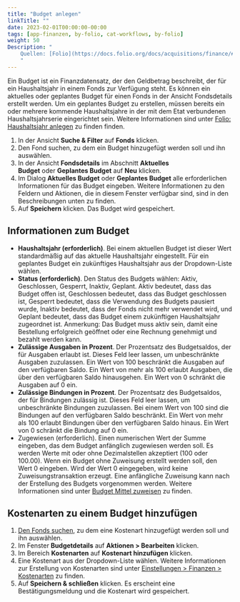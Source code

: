 ```yaml
---
title: "Budget anlegen"
linkTitle: ""
date: 2023-02-01T00:00:00-00:00
tags: [app-finanzen, by-folio, cat-workflows, by-folio]
weight: 50
Description: "
    Quellen: [Folio](https://docs.folio.org/docs/acquisitions/finance/#creating-a-fund ) & [GBV](https://info.gbv.de/display/FOLIOGBVEXTERN/Folio:+Budget+anlegen)
    "
---
```


Ein Budget ist ein Finanzdatensatz, der den Geldbetrag beschreibt, der für ein Haushaltsjahr in einem Fonds zur Verfügung steht. Es können ein aktuelles oder geplantes Budget für einen Fonds in der Ansicht Fondsdetails erstellt werden. Um ein geplantes Budget zu erstellen, müssen bereits ein oder mehrere kommende Haushaltsjahre in der mit dem Etat verbundenen Haushaltsjahrserie eingerichtet sein. Weitere Informationen sind unter [Folio: Haushaltsjahr anlegen](https://info.gbv.de/display/FOLIOGBVEXTERN/Folio%3A+Haushaltsjahr+anlegen) zu finden finden.

1.  In der Ansicht **Suche & Filter** auf **Fonds** klicken.
2.  Den Fond suchen, zu dem ein Budget hinzugefügt werden soll und ihn auswählen.
3.  In der Ansicht **Fondsdetails** im Abschnitt **Aktuelles Budget** oder **Geplantes Budget** auf **Neu** klicken.
4.  Im Dialog **Aktuelles Budget** oder **Geplantes Budget** alle erforderlichen Informationen für das Budget eingeben. Weitere Informationen zu den Feldern und Aktionen, die in diesem Fenster verfügbar sind, sind in den Beschreibungen unten zu finden.
5.  Auf **Speichern** klicken. Das Budget wird gespeichert.

## Informationen zum Budget

* **Haushaltsjahr (erforderlich)**. Bei einem aktuellen Budget ist dieser Wert standardmäßig auf das aktuelle Haushaltsjahr eingestellt. Für ein geplantes Budget ein zukünftiges Haushaltsjahr aus der Dropdown-Liste wählen.
* **Status (erforderlich)**. Den Status des Budgets wählen: Aktiv, Geschlossen, Gesperrt, Inaktiv, Geplant. Aktiv bedeutet, dass das Budget offen ist, Geschlossen bedeutet, dass das Budget geschlossen ist, Gesperrt bedeutet, dass die Verwendung des Budgets pausiert wurde, Inaktiv bedeutet, dass der Fonds nicht mehr verwendet wird, und Geplant bedeutet, dass das Budget einem zukünftigen Haushaltsjahr zugeordnet ist. Anmerkung: Das Budget muss aktiv sein, damit eine Bestellung erfolgreich geöffnet oder eine Rechnung genehmigt und bezahlt werden kann.
* **Zulässige Ausgaben in Prozent**. Der Prozentsatz des Budgetsaldos, der für Ausgaben erlaubt ist. Dieses Feld leer lassen, um unbeschränkte Ausgaben zuzulassen. Ein Wert von 100 beschränkt die Ausgaben auf den verfügbaren Saldo. Ein Wert von mehr als 100 erlaubt Ausgaben, die über den verfügbaren Saldo hinausgehen. Ein Wert von 0 schränkt die Ausgaben auf 0 ein.
* **Zulässige Bindungen in Prozent**. Der Prozentsatz des Budgetsaldos, der für Bindungen zulässig ist. Dieses Feld leer lassen, um unbeschränkte Bindungen zuzulassen. Bei einem Wert von 100 sind die Bindungen auf den verfügbaren Saldo beschränkt. Ein Wert von mehr als 100 erlaubt Bindungen über den verfügbaren Saldo hinaus. Ein Wert von 0 schränkt die Bindung auf 0 ein.
* Zugewiesen (erforderlich). Einen numerischen Wert der Summe eingeben, das dem Budget anfänglich zugewiesen werden soll. Es werden Werte mit oder ohne Dezimalstellen akzeptiert (100 oder 100.00). Wenn ein Budget ohne Zuweisung erstellt werden soll, den Wert 0 eingeben. Wird der Wert 0 eingegeben, wird keine Zuweisungstransaktion erzeugt. Eine anfängliche Zuweisung kann nach der Erstellung des Budgets vorgenommen werden. Weitere Informationen sind unter [Budget Mittel zuweisen](https://info.gbv.de/display/FOLIOGBVEXTERN/Folio%3A+Budget+Mittel+zuweisen) zu finden.

## Kostenarten zu einem Budget hinzufügen

1.  [Den Fonds suchen](https://info.gbv.de/display/FOLIOGBVEXTERN/Folio%3A+Haushaltsjahr%2C+Etat%2C+Gruppe%2C+Fonds+suchen), zu dem eine Kostenart hinzugefügt werden soll und ihn auswählen.
2.  Im Fenster **Budgetdetails** auf **Aktionen > Bearbeiten** klicken.
3.  Im Bereich **Kostenarten** auf **Kostenart hinzufügen** klicken.
4.  Eine Kostenart aus der Dropdown-Liste wählen. Weitere Informationen zur Erstellung von Kostenarten sind unter [Einstellungen > Finanzen > Kostenarten](https://info.gbv.de/display/FOLIOGBVEXTERN/Einstellungen+%28Finanzen%29%3A+Kostenarten) zu finden.
5.  Auf **Speichern & schließen** klicken. Es erscheint eine Bestätigungsmeldung und die Kostenart wird gespeichert.

